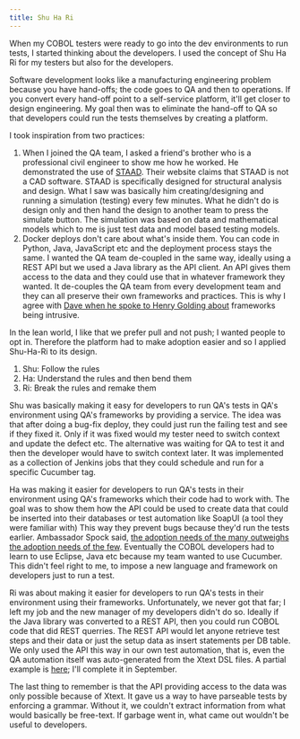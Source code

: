 ```yaml
---
title: Shu Ha Ri
---
```


When my COBOL testers were ready to go into the dev environments to run tests, I started thinking about the developers.
I used the concept of Shu Ha Ri for my testers but also for the developers.

Software development looks like a manufacturing engineering problem because you have hand-offs; the code goes to QA and then to operations.
If you convert every hand-off point to a self-service platform, it'll get closer to design engineering.
My goal then was to eliminate the hand-off to QA so that developers could run the tests themselves by creating a platform.

I took inspiration from two practices:
1. When I joined the QA team, I asked a friend's brother who is a professional civil engineer to show me how he worked.
He demonstrated the use of [STAAD](https://www.bentley.com/software/staad/).
Their website claims that STAAD is not a CAD software. STAAD is specifically designed for structural analysis and design.
What I saw was basically him creating/designing and running a simulation (testing) every few minutes.
What he didn't do is design only and then hand the design to another team to press the simulate button.
The simulation was based on data and mathematical models which to me is just test data and model based testing models.
2. Docker deploys don't care about what's inside them.
You can code in Python, Java, JavaScript etc and the deployment process stays the same.
I wanted the QA team de-coupled in the same way, ideally using a REST API but we used a Java library as the API client.
An API gives them access to the data and they could use that in whatever framework they wanted.
It de-couples the QA team from every development team and they can all preserve their own frameworks and practices.
This is why I agree with [Dave when he spoke to Henry Golding about](/sheepdogblog/engineering-room/2025/08/04/how-we-made-minecraft-using-continuous-delivery#3513-test-framework-constraints) frameworks being intrusive.

In the lean world, I like that we prefer pull and not push; I wanted people to opt in.
Therefore the platform had to make adoption easier and so I applied Shu-Ha-Ri to its design.
1. Shu: Follow the rules
2. Ha: Understand the rules and then bend them
3. Ri: Break the rules and remake them

Shu was basically making it easy for developers to run QA's tests in QA's environment using QA's frameworks by providing a service.
The idea was that after doing a bug-fix deploy, they could just run the failing test and see if they fixed it.
Only if it was fixed would my tester need to switch context and update the defect etc.
The alternative was waiting for QA to test it and then the developer would have to switch context later.
It was implemented as a collection of Jenkins jobs that they could schedule and run for a specific Cucumber tag.

Ha was making it easier for developers to run QA's tests in their environment using QA's frameworks which their code had to work with.
The goal was to show them how the API could be used to create data that could be inserted into their databases or test automation like SoapUI (a tool they were familiar with)
This way they prevent bugs because they'd run the tests earlier.
Ambassador Spock said, [the adoption needs of the many outweighs the adoption needs of the few](https://www.youtube.com/watch?v=Xa6c3OTr6yA).
Eventually the COBOL developers had to learn to use Eclipse, Java etc because my team wanted to use Cucumber.
This didn't feel right to me, to impose a new language and framework on developers just to run a test.

Ri was about making it easier for developers to run QA's tests in their environment using their frameworks.
Unfortunately, we never got that far; I left my job and the new manager of my developers didn't do so.
Ideally if the Java library was converted to a REST API, then you could run COBOL code that did REST querries.
The REST API would let anyone retrieve test steps and their data or just the setup data as insert statements per DB table.
We only used the API this way in our own test automation, that is, even the QA automation itself was auto-generated from the Xtext DSL files.
A partial example is [here](https://github.com/farhan5248/sheep-dog-cloud/blob/main/sheep-dog-dev-svc/src/main/java/org/farhan/mbt/controller/UMLController.java); I'll complete it in September.

The last thing to remember is that the API providing access to the data was only possible because of Xtext.
It gave us a way to have parseable tests by enforcing a grammar.
Without it, we couldn't extract information from what would basically be free-text.
If garbage went in, what came out wouldn't be useful to developers.